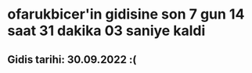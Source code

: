 # ofarukbicer'in gidisine son 7 gun 14 saat 31 dakika 03 saniye kaldi

## Gidis tarihi: 30.09.2022 :(